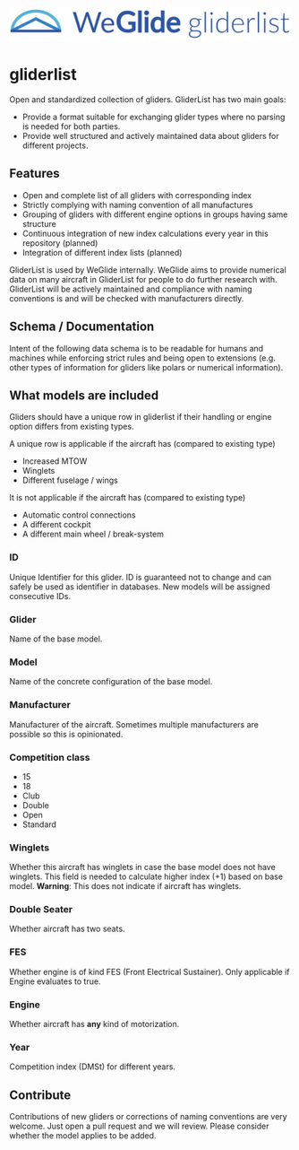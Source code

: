 ![WeGlide gliderlist](./logo-gliderlist.png)

# gliderlist

Open and standardized collection of gliders. GliderList has two main goals:

* Provide a format suitable for exchanging glider types where no parsing is needed for both parties.
* Provide well structured and actively maintained data about gliders for different projects.

## Features

* Open and complete list of all gliders with corresponding index
* Strictly complying with naming convention of all manufactures
* Grouping of gliders with different engine options in groups having same structure
* Continuous integration of new index calculations every year in this repository (planned)
* Integration of different index lists (planned)

GliderList is used by WeGlide internally. WeGlide aims to provide numerical data on many aircraft in GliderList for people to do further research with.
GliderList will be actively maintained and compliance with naming conventions is and will be checked with manufacturers directly.

## Schema / Documentation

Intent of the following data schema is to be readable for humans and machines while enforcing strict rules and being open to extensions (e.g. other types of information for gliders like polars or numerical information).

## What models are included

Gliders should have a unique row in gliderlist if their handling or engine option differs from existing types.

A unique row is applicable if the aircraft has (compared to existing type)

* Increased MTOW
* Winglets
* Different fuselage / wings

It is not applicable if the aircraft has (compared to existing type)

* Automatic control connections
* A different cockpit
* A different main wheel / break-system

### ID

Unique Identifier for this glider. ID is guaranteed not to change and can safely be used as identifier in databases.
New models will be assigned consecutive IDs.
  
### Glider

Name of the base model.

### Model

Name of the concrete configuration of the base model.
  
### Manufacturer

Manufacturer of the aircraft. Sometimes multiple manufacturers are possible so this is opinionated.

### Competition class
  
* 15
* 18
* Club
* Double
* Open
* Standard

### Winglets

Whether this aircraft has winglets in case the base model does not have winglets. This field is needed to calculate higher index (+1) based on base model.
**Warning**: This does not indicate if aircraft has winglets.

### Double Seater

Whether aircraft has two seats.

### FES

Whether engine is of kind FES (Front Electrical Sustainer). Only applicable if Engine evaluates to true.

### Engine

Whether aircraft has **any** kind of motorization.

### Year

Competition index (DMSt) for different years.

## Contribute

Contributions of new gliders or corrections of naming conventions are very welcome. Just open a pull request and we will review.
Please consider whether the model applies to be added.
